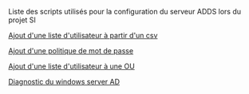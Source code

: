 Liste des scripts utilisés pour la configuration du serveur ADDS lors du projet SI 

[Ajout d'une liste d'utilisateur à partir d'un csv](adcsvuser.ps1)

[Ajout d'une politique de mot de passe](pswd.ps1)

[Ajout d'une liste d'utilisateur à une OU](adduserOU.ps1)

[Diagnostic du windows server AD](diagAD.ps1)